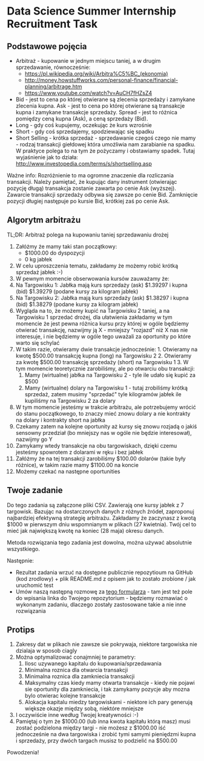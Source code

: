 # Data Science Summer Internship Recruitment Task

## Podstawowe pojęcia

* Arbitraż - kupowanie w jednym miejscu taniej, a w drugim sprzedawanie, równocześnie:
    * https://pl.wikipedia.org/wiki/Arbitra%C5%BC_(ekonomia)
    * http://money.howstuffworks.com/personal-finance/financial-planning/arbitrage.htm
    * https://www.youtube.com/watch?v=AuCH7fHZsZ4
* Bid - jest to cena po której otwierane są zlecenia sprzedaży i zamykane zlecenia kupna. Ask - jest to cena po której otwierane są transakcje kupna i zamykane transakcje sprzedaży. Spread - jest to różnica pomiędzy ceną kupna (Ask), a ceną sprzedaży (Bid).
* Long - gdy coś kupujemy, oczekując że kurs wzrośnie
* Short - gdy coś sprzedajemy, spodziewając się spadku
* Short Selling - krótka sprzedaż - sprzedawanie czegoś czego nie mamy - rodzaj transakcji giełdowej która umożliwia nam zarabianie na spadku. W praktyce polega to na tym że pożyczamy i obstawiamy spadek. Tutaj wyjaśnienie jak to działa: http://www.investopedia.com/terms/s/shortselling.asp

Ważne info: Rozróżnienie to ma ogromne znaczenie dla rozliczania transakcji. Należy pamiętać, że kupując dany instrument (otwierając pozycję długą) transakcja zostanie zawarta po cenie Ask (wyższej). Zawarcie transakcji sprzedaży odbywa się zawsze po cenie Bid. Zamknięcie pozycji długiej następuje po kursie Bid, krótkiej zaś po cenie Ask.

## Algorytm arbitrażu

TL;DR: Arbitraż polega na kupowaniu taniej sprzedawaniu drożej

1. Załóżmy że mamy taki stan początkowy:
    * $1000.00 do dyspozycji
    * 0 kg jabłek
2. W celu uproszczenia tematu, zakładamy że możemy robić krótką sprzedaż jabłek :-)
3. W pewnym momencie obserwowania kursów zauważamy że:
  1. Na Targowisku 1: Jabłka mają kurs sprzedaży (ask) $1.39297 i kupna (bid) $1.39279 (podane kursy za kilogram jabłek)
  2. Na Targowisku 2: Jabłka mają kurs sprzedaży (ask) $1.38297 i kupna (bid) $1.38279 (podane kursy za kilogram jabłek)
  3. Wygląda na to, że możemy kupić na Targowisku 2 taniej, a na Targowisku 1 sprzedać drożej, dla ułatwienia zakładamy w tym momencie że jest pewna  różnica kursu przy której w ogóle będziemy otwierać transakcję, nazwijmy ją X - mniejszy "rozjazd" niż X nas nie interesuje, i nie będziemy w ogóle tego uważali za oportunity po które warto się schylać
  4. W takim razie, otwieramy dwie transakcje jednocześnie:
    1. Otwieramy na kwotę $500.00 transakcję kupna (long) na Targowisku 2
    2. Otwieramy za kwotę $500.00 transakcję sprzedaży (short) na Targowisku 1
    3. W tym momencie teoretycznie zarobiliśmy, ale po otwarciu obu transakcji:
      1. Mamy (wirtualne) jabłka na Targowisku 2 - tyle ile udało się kupić za $500
      2. Mamy (wirtualne) dolary na Targowisku 1 - tutaj zrobiliśmy krótką sprzedaż, zatem musimy "sprzedać" tyle kilogramów jabłek ile kupiliśmy na Targowisku 2 za dolary
  5. W tym momencie jesteśmy w trakcie arbitrażu, ale potrzebujemy wrócić do stanu początkowego, to znaczy mieć znowu dolary a nie kontrakty na dolary i kontrakty short na jabłka
  6. Czekamy zatem na kolejne oportunity aż kursy się znowu rozjadą o jakiś sensowny przedział (bo mniejszy nas w ogóle nie będzie interesował), nazwijmy go Y
  7. Zamykamy wtedy transakcje na obu targowiskach, dzięki czemu jesteśmy spowrotem z dolarami w ręku i bez jabłek
  8. Załóżmy że na tej transakcji zarobiliśmy $100.00 dolarów (takie były różnice), w takim razie mamy $1100.00 na koncie
  9. Możemy czekać na następne oportunities

## Twoje zadanie

Do tego zadania są załączone pliki CSV. Zawierają one kursy jabłek z 7 targowisk. Bazując na dostarczonych danych z różnych źródeł, zaproponuj najbardziej efektywną strategię arbitrażu. Zakładamy że zaczynasz z kwotą $1000 w pierwszym dniu wspomnianym w plikach (27 kwietnia). Twój cel to mieć jak największą kwotę na koniec (28 maja) okresu danych.

Metoda rozwiązania tego zadania jest dowolna, można używać absolutnie wszystkiego.

Następnie:

* Rezultat zadania wrzuć na dostępne publicznie repozytioum na GitHub (kod zrodlowy) + plik README.md z opisem jak to zostało zrobione / jak uruchomić test
* Umów naszą następną rozmowę za [tego formularza](https://calendly.com/chojnowski/recruitment-task-first-review) - tam jest też pole do wpisania linka do Twojego repozytorium - będziemy rozmawiać o wykonanym zadaniu, dlaczego zostały zastosowane takie a nie inne rozwiązania

## Protips

1. Zakresy dat w plikach nie zawsze sie pokrywaja, niektore targowiska nie dzialaja w sposob ciagly
2. Można optymalizować conajmniej te parametry:
    1. Ilosc uzywanego kapitalu do kupowania/sprzedawania
    2. Minimalna roznica dla otwarcia transakcji
    3. Minimalna roznica dla zamkniecia transakcji
    4. Maksymalny czas kiedy mamy otwarta transakcje - kiedy nie pojawi sie oportunity dla zamkniecia, i tak zamykamy pozycje aby mozna bylo otwierac kolejne transakcje
    5. Alokacja kapitalu miedzy targowiskami - niektore ich pary generują większe okazje między sobą, niektóre mniejsze
3. I oczywiście inne według Twojej kreatywności :-)
4. Pamiętaj o tym że $1000.00 (lub inna kwota kapitału którą masz) musi zostać podzielona między targi - nie możesz z $1000.00 iść jednocześnie na dwa targowiska i zrobić tymi samymi pieniędzmi kupna i sprzedaży, przy dwóch targach musisz to podzielić na $500.00

Powodzenia!
